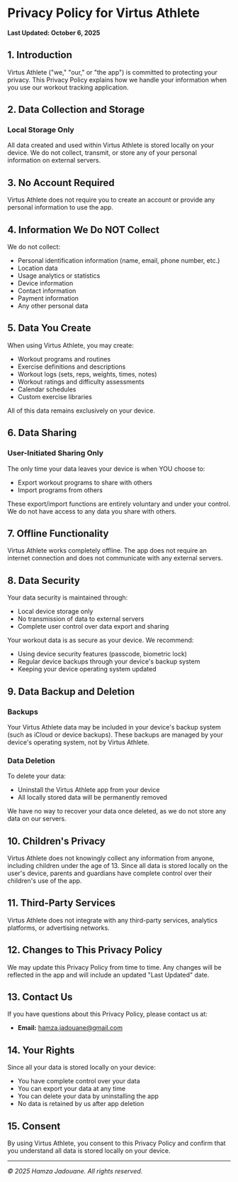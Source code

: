 # Privacy Policy for Virtus Athlete

**Last Updated: October 6, 2025**

## 1. Introduction

Virtus Athlete ("we," "our," or "the app") is committed to protecting your privacy. This Privacy Policy explains how we handle your information when you use our workout tracking application.

## 2. Data Collection and Storage

### Local Storage Only

All data created and used within Virtus Athlete is stored locally on your device. We do not collect, transmit, or store any of your personal information on external servers.

## 3. No Account Required

Virtus Athlete does not require you to create an account or provide any personal information to use the app.

## 4. Information We Do NOT Collect

We do not collect:

- Personal identification information (name, email, phone number, etc.)
- Location data
- Usage analytics or statistics
- Device information
- Contact information
- Payment information
- Any other personal data

## 5. Data You Create

When using Virtus Athlete, you may create:

- Workout programs and routines
- Exercise definitions and descriptions
- Workout logs (sets, reps, weights, times, notes)
- Workout ratings and difficulty assessments
- Calendar schedules
- Custom exercise libraries

All of this data remains exclusively on your device.

## 6. Data Sharing

### User-Initiated Sharing Only

The only time your data leaves your device is when YOU choose to:

- Export workout programs to share with others
- Import programs from others

These export/import functions are entirely voluntary and under your control. We do not have access to any data you share with others.

## 7. Offline Functionality

Virtus Athlete works completely offline. The app does not require an internet connection and does not communicate with any external servers.

## 8. Data Security

Your data security is maintained through:

- Local device storage only
- No transmission of data to external servers
- Complete user control over data export and sharing

Your workout data is as secure as your device. We recommend:

- Using device security features (passcode, biometric lock)
- Regular device backups through your device's backup system
- Keeping your device operating system updated

## 9. Data Backup and Deletion

### Backups

Your Virtus Athlete data may be included in your device's backup system (such as iCloud or device backups). These backups are managed by your device's operating system, not by Virtus Athlete.

### Data Deletion

To delete your data:

- Uninstall the Virtus Athlete app from your device
- All locally stored data will be permanently removed

We have no way to recover your data once deleted, as we do not store any data on our servers.

## 10. Children's Privacy

Virtus Athlete does not knowingly collect any information from anyone, including children under the age of 13. Since all data is stored locally on the user's device, parents and guardians have complete control over their children's use of the app.

## 11. Third-Party Services

Virtus Athlete does not integrate with any third-party services, analytics platforms, or advertising networks.

## 12. Changes to This Privacy Policy

We may update this Privacy Policy from time to time. Any changes will be reflected in the app and will include an updated "Last Updated" date.

## 13. Contact Us

If you have questions about this Privacy Policy, please contact us at:

- **Email:** hamza.jadouane@gmail.com

## 14. Your Rights

Since all your data is stored locally on your device:

- You have complete control over your data
- You can export your data at any time
- You can delete your data by uninstalling the app
- No data is retained by us after app deletion

## 15. Consent

By using Virtus Athlete, you consent to this Privacy Policy and confirm that you understand all data is stored locally on your device.

---

*© 2025 Hamza Jadouane. All rights reserved.*
